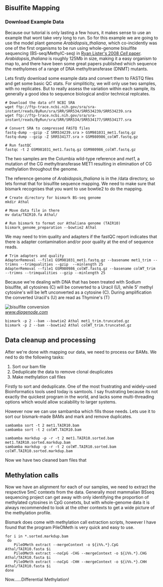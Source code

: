 ## Bisulfite Mapping

### Download Example Data  

Because our tutorial is only lasting a few hours, it makes sense to use an example that wont take very long to run. So for this example we are going to use the model plant genome _Arabidopsis_thaliana_, which co-incidently was one of the first organisms to be run using whole-genome bisulfite sequencing (BS-seq/MethylC-seq) in [Ryan Lister's 2008 _Cell_ paper](http://www.sciencedirect.com/science/article/pii/S0092867408004480). _Arabidopsis_thaliana_ is roughly 125Mb in size, making it a easy organism to map to, and there have been some great papers published which sequence the methylomes of a range of DNA methyltransferase (DNMT) mutants.

Lets firstly download some example data and convert them to FASTQ files and get some basic QC stats. For simpliticity, we will only use two samples, with no replicates. But to really assess the variation within each sample, its generally a good idea to sequence biological and/or technical replcates.


	# Download the data off NCBI SRA
	wget ftp://ftp-trace.ncbi.nih.gov/sra/sra-instant/reads/ByRun/sra/SRR/SRR534/SRR534239/SRR534239.sra
	wget ftp://ftp-trace.ncbi.nih.gov/sra/sra-instant/reads/ByRun/sra/SRR/SRR534/SRR534177/SRR534177.sra

	# Convert SRA to compressed FASTQ files
	fastq-dump --gzip -Z SRR534239.sra > GSM981031_met1.fastq.gz
	fastq-dump --gzip -Z SRR534177.sra > GSM980986_colWT.fastq.gz

	# Run fastQC
	fastqc -t 2 GSM981031_met1.fastq.gz GSM980986_colWT.fastq.gz

The two samples are the Columbia wild-type reference and _met1_, a mutation of the CG methyltransferase MET1 resulting in elimination of CG methylation throughout the genome.

The reference genome of _Arabidopsis_thaliana_ is in the /data directory, so lets format that for bisulfite sequence mapping. We need to make sure that bismark recognises that you want to use bowtie2 to do the mapping.


	# Create directory for bismark BS-seq genome
	mkdir Athal

	# Move data file in there
	mv data/TAIR10.fa Athal/

	# Run bismark to format our Athaliana genome (TAIR10)
	bismark_genome_preparation --bowtie2 Athal

We may need to trim quality and adapters if the fastQC report indicates that there is adapter contamination and/or poor quality at the end of sequence reads.


	# Trim adapters and quality
	AdapterRemoval --file1 GSM981031_met1.fastq.gz --basename met1_trim --trimns --trimqualities --gzip  --minlength 25
	AdapterRemoval --file1 GSM980986_colWT.fastq.gz --basename colWT_trim --trimns --trimqualities --gzip --minlength 25

Because we're dealing with DNA that has been treated with Sodium bisulfite, all cytosines (C) will be converted to a Uracil (U), while 5' methyl cytosine's will be left unconverted as a cytosine (C). During amplification the converted Uracil's (U) are read as Thymine's (T)

![bisulfite conversion](https://www.diagenode.com/img/applications/bisulfite.png)  
*www.diagenode.com*

```
bismark -p 2 --bam --bowtie2 Athal met1_trim.truncated.gz 
bismark -p 2 --bam --bowtie2 Athal colWT_trim.truncated.gz
```




## Data cleanup and processing

After we're done with mapping our data, we need to process our BAMs. We ned to do the following tasks:

1. Sort our bam file
2. Deduplicate the data to remove clonal deuplicates
3. Make methylation call files


Firstly to sort and deduplicate. One of the most frustrating and widely-used Bioinformatics tools used today is samtools. I say frustrating because its not exactly the quickest program in the world, and lacks some multi-threading options which would allow scalability to larger systems.

However now we can use sambamba which fills those needs. Lets use it to sort our bismark-made BAMs and mark and remove duplicates.

	sambamba sort -t 2 met1.TAIR10.bam
	sambamba sort -t 2 colWT.TAIR10.bam

	sambamba markdup -p -r -t 2 met1.TAIR10.sorted.bam met1.TAIR10.sorted.markdup.bam
	sambamba markdup -p -r -t 2 colWT.TAIR10.sorted.bam colWT.TAIR10.sorted.markdup.bam

Now we have two cleaned bam files that 

## Methylation calls

Now we have an alignment for each of our samples, we need to extract the respective 5mC contexts from the data. Generally most mammalian BSseq sequencing project can get away with only identifying the proportion of methylated cytosines in CpG conetxts, but with whole-genome data it is always recommended to look at the other contexts to get a wide picture of the methylation profile.

Bismark does come with methylation call extraction scripts, however I have found that the program PileOMeth is very quick and easy to use.

	for i in *.sorted.markdup.bam
 	 do
  		PileOMeth extract --mergeContext -o ${i%%.*}.CpG Athal/TAIR10.fasta $i
  		PileOMeth extract --noCpG -CHG --mergeContext -o ${i%%.*}.CHG Athal/TAIR10.fasta $i
  		PileOMeth extract --noCpG -CHH --mergeContext -o ${i%%.*}.CHH Athal/TAIR10.fasta $i
	done

Now......Differential Methylation!
